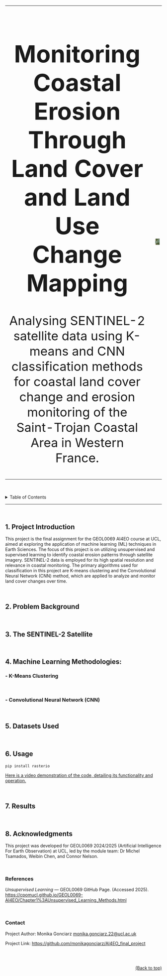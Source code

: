 <table>
  <tr>
    <td style="text-align:center; padding-right:20px; vertical-align: middle;">
      <h1 style="font-size: 76px;">Monitoring Coastal Erosion Through Land Cover and Land Use Change Mapping</h1>
      <p style="font-size: 40px;">Analysing SENTINEL-2 satellite data using K-means and CNN classification methods for coastal land cover change and erosion monitoring of the Saint-Trojan Coastal Area in Western France.</p>
    </td>
    <td style="vertical-align: middle;">
      <img src="./Sentinel-2_L2A-459879377421259-timelapse.gif" alt="Sentinel-2 Timelapse" style="width: 1000px; height: auto;" />
    </td>
  </tr>
</table>







<br>  
<br>  

<details>
<summary>Table of Contents</summary>
  
1. [Project Introduction](#1-project-introduction)
2. [Problem Background](#2-problem-background)
3. [The SENTINEL-2 Satellite](#3-the-sentinel-2-satellite)
4. [Machine Learning Methodologies:](#4-machine-learning-methodologies)
    - [K-Means Clustering](#k-means-clustering)
    - [Convolutional Neural Network (CNN)](#convolutional-neural-network-cnn)
5. [Datasets Used](#5-datasets-used)
6. [Usage](#6-usage)
7. [Results](#7-results)
8. [Acknowledgements](#8-acknowledgments)
    - [References](#references)
    - [Contact](#contact)

</details>

---

<br>  


## 1. Project Introduction

This project is the final assignment for the GEOL0069 AI4EO course at UCL, aimed at exploring the application of machine learning (ML) techniques in Earth Sciences. The focus of this project is on utilizing unsupervised and supervised learning to identify coastal erosion patterns through satellite imagery. SENTINEL-2 data is employed for its high spatial resolution and relevance in coastal monitoring. The primary algorithms used for classification in this project are K-means clustering and the Convolutional Neural Network (CNN) method, which are applied to analyze and monitor land cover changes over time.


<br>  

## 2. Problem Background



<br>  

## 3. The SENTINEL-2 Satellite



<br>  


## 4. Machine Learning Methodologies:

### - K-Means Clustering



<br>  


### - Convolutional Neural Network (CNN)



<br>  


## 5. Datasets Used



<br>  

## 6. Usage

```python
pip install rasterio
```

[Here is a video demonstration of the code, detailing its functionality and operation.](https://youtu.be/rqpMsphdrzo)






<br>  

## 7. Results




<br>  

## 8. Acknowledgments

This project was developed for GEOL0069 2024/2025 (Artificial Intelligence For Earth Observation) at UCL, led by the module team: Dr Michel Tsamados, Weibin Chen, and Connor Nelson.

<br>  


### References
*Unsupervised Learning* — GEOL0069 GitHub Page. (Accessed 2025). https://cpomucl.github.io/GEOL0069-AI4EO/Chapter1%3AUnsupervised_Learning_Methods.html

<br>  

### Contact

Project Author: Monika Gonciarz monika.gonciarz.22@ucl.ac.uk

Project Link: https://github.com/monikagonciarz/AI4EO_final_project

<br>
<br>



<div style="text-align: right;">
  
  [(Back to top)](#top)
</div>



